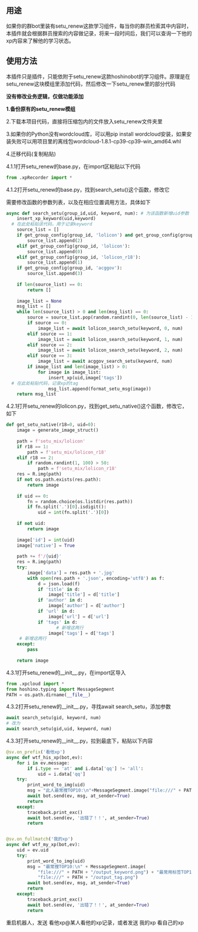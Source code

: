 ## 用途

如果你的群bot里装有setu_renew这款学习组件，每当你的群员检索其中内容时，本插件就会根据群员搜索的内容做记录，将来一段时间后，我们可以查询一下他的xp内容来了解他的学习状态。

## 使用方法

本插件只是插件，只能依附于setu_renew这款hoshinobot的学习组件。原理是在setu_renew这块模组里添加代码，然后修改一下setu_renew里的部分代码

**没有修改业务逻辑，仅做功能添加**

**1.备份原有的setu_renew模组**

2.下载本项目代码，直接将压缩包内的文件放入setu_renew文件夹里

3.如果你的Python没有wordcloud库，可以用pip install wordcloud安装，如果安装失败可以用项目里的离线包wordcloud-1.8.1-cp39-cp39-win_amd64.whl

4.迁移代码(复制粘贴)

4.1.1打开setu_renew的base.py，在import区粘贴以下代码

```python
from .xpRecorder import *
```

4.1.2打开setu_renew的base.py，找到search_setu()这个函数，修改它

需要修改函数的参数列表，以及在相应位置调用方法，具体如下

```python
async def search_setu(group_id,uid, keyword, num): # 为该函数新增uid参数
	insert_xp_keyword(uid,keyword)
  # 在此处粘贴该代码，用于记录keyword
	source_list = []
	if get_group_config(group_id, 'lolicon') and get_group_config(group_id, 'lolicon_r18'):
		source_list.append(2)
	elif get_group_config(group_id, 'lolicon'):
		source_list.append(0)
	elif get_group_config(group_id, 'lolicon_r18'):
		source_list.append(1)
	if get_group_config(group_id, 'acggov'):
		source_list.append(3)
	
	if len(source_list) == 0:
		return []
	
	image_list = None
	msg_list = []
	while len(source_list) > 0 and len(msg_list) == 0:
		source = source_list.pop(random.randint(0, len(source_list) - 1))
		if source == 0:
			image_list = await lolicon_search_setu(keyword, 0, num)
		elif source == 1:
			image_list = await lolicon_search_setu(keyword, 1, num)
		elif source == 2:
			image_list = await lolicon_search_setu(keyword, 2, num)
		elif source == 3:
			image_list = await acggov_search_setu(keyword, num)
		if image_list and len(image_list) > 0:
			for image in image_list:
				insert_xp(uid,image['tags'])
  # 在此处粘贴代码，记录xp的tag
				msg_list.append(format_setu_msg(image))
	return msg_list


```

4.2.1打开setu_renew的lolicon.py，找到get_setu_native()这个函数，修改它，如下

```python
def get_setu_native(r18=0, uid=0):
	image = generate_image_struct()
	
	path = f'setu_mix/lolicon'
	if r18 == 1:
		path = f'setu_mix/lolicon_r18'
	elif r18 == 2:
		if random.randint(1, 100) > 50:
			path = f'setu_mix/lolicon_r18'
	res = R.img(path)
	if not os.path.exists(res.path):
		return image
	
	if uid == 0:
		fn = random.choice(os.listdir(res.path))
		if fn.split('.')[0].isdigit():
			uid = int(fn.split('.')[0])
	
	if not uid:
		return image
	
	image['id'] = int(uid)
	image['native'] = True
	
	path += f'/{uid}'
	res = R.img(path)
	try:
		image['data'] = res.path + '.jpg'
		with open(res.path + '.json', encoding='utf8') as f:
			d = json.load(f)
			if 'title' in d:
				image['title'] = d['title']
			if 'author' in d:
				image['author'] = d['author']
			if 'url' in d:
				image['url'] = d['url']
			if 'tags' in d:
                   # 新增这两行
				image['tags'] = d['tags']
     # 新增这两行
	except:
		pass
	
	return image

```

4.3.1打开setu_renew的__init__.py，在import区导入

```python
from .xpcloud import *
from hoshino.typing import MessageSegment
PATH = os.path.dirname(__file__)

```

4.3.2打开setu_renew的__init__.py，寻找await search_setu，添加参数

```python
await search_setu(gid, keyword, num)
# 改为
await search_setu(gid,uid, keyword, num)

```

4.3.3打开setu_renew的__init__.py，拉到最底下，粘贴以下内容

```python
@sv.on_prefix('看他xp')
async def wtf_his_xp(bot,ev):
    for i in ev.message:
        if i.type == 'at' and i.data['qq'] != 'all':
            uid = i.data['qq']
    try:
        print_word_to_img(uid)
        msg = "此人最常搜TOP10:\n"+MessageSegment.image("file:///" + PATH + "/output_keyword.png")+"最常用标签TOP10:\n"+MessageSegment.image("file:///" + PATH + "/output_tag.png")
        await bot.send(ev, msg, at_sender=True)
        return
    except:
        traceback.print_exc()
        await bot.send(ev, '出错了！！', at_sender=True)
        return


@sv.on_fullmatch('我的xp')
async def wtf_my_xp(bot,ev):
    uid = ev.uid
    try:
        print_word_to_img(uid)
        msg = "最常搜TOP10:\n" + MessageSegment.image(
            "file:///" + PATH + "/output_keyword.png") + "最常用标签TOP10:\n" + MessageSegment.image(
            "file:///" + PATH + "/output_tag.png")
        await bot.send(ev, msg, at_sender=True)
        return
    except:
        traceback.print_exc()
        await bot.send(ev, '出错了！！', at_sender=True)
        return
```

重启机器人，发送 看他xp@某人看他的xp记录，或者发送 我的xp 看自己的xp

